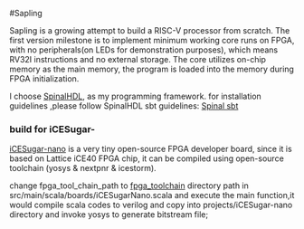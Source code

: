 #Sapling

Sapling is a growing attempt to build a RISC-V processor from scratch.
The first version milestone is to implement minimum working core runs on FPGA, with no peripherals(on LEDs for demonstration purposes), which means RV32I instructions and no external storage. The core utilizes on-chip memory as the main memory, the program is loaded into the memory during FPGA initialization.

I choose [SpinalHDL](https://github.com/SpinalHDL/SpinalHDL), as my programming framework.
for installation guidelines ,please follow SpinalHDL sbt guidelines: [Spinal sbt](https://github.com/SpinalHDL/SpinalTemplateSbt)


### build for iCESugar-

[iCESugar-nano](https://github.com/wuxx/icesugar-nano) is a very tiny open-source FPGA developer board, since it is based on Lattice iCE40 FPGA chip, it can be compiled using open-source toolchain (yosys & nextpnr & icestorm).

change fpga\_tool\_chain\_path to [fpga_toolchain](https://github.com/YosysHQ/fpga-toolchain) directory path in src/main/scala/boards/iCESugarNano.scala and execute the main function,it would compile scala codes to verilog and copy into projects/iCESugar-nano directory and invoke yosys to generate bitstream file;

